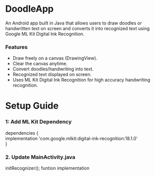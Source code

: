 # DoodleApp
An Android app built in Java that allows users to draw doodles or handwritten text on screen and converts it into recognized text using Google ML Kit Digital Ink Recognition.


### Features
- Draw freely on a canvas (DrawingView).
- Clear the canvas anytime.
- Convert doodles/handwriting into text.
- Recognized text displayed on screen.
- Uses ML Kit Digital Ink Recognition for high accuracy handwriting recognition.


# Setup Guide

### 1: Add ML Kit Dependency
dependencies { <br>
   <tab> implementation 'com.google.mlkit:digital-ink-recognition:18.1.0' <br>
}


### 2. Update MainActivity.java
initRecognizer(); funtion implementation <br>
